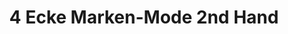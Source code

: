 ---
title: "4 Ecke Marken-Mode 2nd Hand"
url: /moormerland/4-ecke-marken-mode-2nd-hand/
shop: Kleidung
---